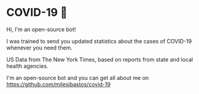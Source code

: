 # COVID-19 🤖 

Hi, I'm an open-source bot!

I was trained to send you updated statistics about the cases of COVID-19 whenever you need them.

US Data from The New York Times, based on reports from state and local health agencies.

I'm an open-source bot and you can get all about me on https://github.com/milesibastos/covid-19

